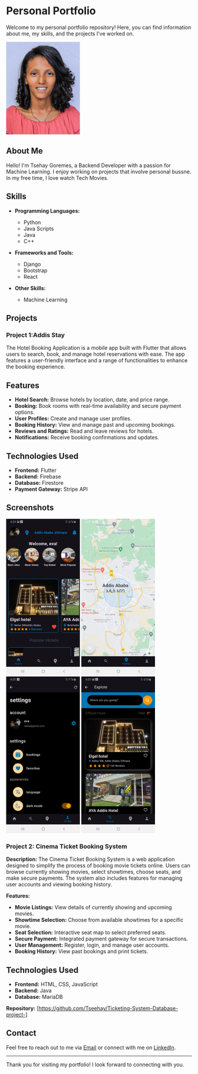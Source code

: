 # Personal Portfolio

Welcome to my personal portfolio repository! Here, you can find information about me, my skills, and the projects I've worked on. 

<img src="image/tse.jpg" alt="Profile Picture" width="200"/>

## About Me

Hello! I'm Tsehay Goremes, a Backend Developer with a passion for Machine Learning. I enjoy working on projects that involve personal bussne. In my free time, I love watch Tech Movies.

## Skills

- **Programming Languages:**
  - Python
  - Java Scripts
  - Java
  - C++

- **Frameworks and Tools:**
  - Django
  - Bootstrap
  - React

- **Other Skills:**
  - Machine Learning
    

## Projects

### Project 1:Addis Stay
The Hotel Booking Application is a mobile app built with Flutter that allows users to search, book, and manage hotel reservations with ease. The app features a user-friendly interface and a range of functionalities to enhance the booking experience.

## Features

- **Hotel Search:** Browse hotels by location, date, and price range.
- **Booking:** Book rooms with real-time availability and secure payment options.
- **User Profiles:** Create and manage user profiles.
- **Booking History:** View and manage past and upcoming bookings.
- **Reviews and Ratings:** Read and leave reviews for hotels.
- **Notifications:** Receive booking confirmations and updates.

## Technologies Used

- **Frontend:** Flutter
- **Backend:** Firebase
- **Database:** Firestore
- **Payment Gateway:** Stripe API

## Screenshots
<img src="image/home.jpg" alt="Home Picture" width="200"/>                    <img src="image/Nearby_Map.jpg" alt="Map Picture" width="200"/>                  <img src="image/setting.jpg" alt="Setting Picture" width="200"/>                   <img src="image/search.jpg" alt="search Picture" width="200"/>


### Project 2: Cinema Ticket Booking System

**Description:**
The Cinema Ticket Booking System is a web application designed to simplify the process of booking movie tickets online. Users can browse currently showing movies, select showtimes, choose seats, and make secure payments. The system also includes features for managing user accounts and viewing booking history.

**Features:**
- **Movie Listings:** View details of currently showing and upcoming movies.
- **Showtime Selection:** Choose from available showtimes for a specific movie.
- **Seat Selection:** Interactive seat map to select preferred seats.
- **Secure Payment:** Integrated payment gateway for secure transactions.
- **User Management:** Register, login, and manage user accounts.
- **Booking History:** View past bookings and print tickets.

## Technologies Used

- **Frontend:** HTML, CSS, JavaScript
- **Backend:** Java
- **Database:** MariaDB

**Repository:** [https://github.com/Tseehay/Ticketing-System-Database-project-]

## Contact

Feel free to reach out to me via [Email](mailto:ttsehay499@gmail.com) or connect with me on [LinkedIn](https://www.linkedin.com/in/tsehay-goremes-934b16222/).

---

Thank you for visiting my portfolio! I look forward to connecting with you.
